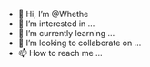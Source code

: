 - 👋 Hi, I’m @Whethe
- 👀 I’m interested in ...
- 🌱 I’m currently learning ...
- 💞️ I’m looking to collaborate on ...
- 📫 How to reach me ...

<!---
Whethe/Whethe is a ✨ special ✨ repository because its `README.md` (this file) appears on your GitHub profile.
You can click the Preview link to take a look at your changes.
--->
